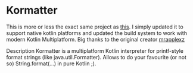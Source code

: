 # Kormatter

This is more or less the exact same project as [this](https://github.com/pearxteam/kormatter). I 
simply updated it to support native kotlin platforms and updated the build system to work with 
modern Kotlin Multiplatform. Big thanks to the original creator [mrapplexz](https://github.com/mrapplexz)


Description
Kormatter is a multiplatform Kotlin interpreter for printf-style format strings 
(like java.util.Formatter). Allows to do your favourite (or not so) String.format(...) in pure Kotlin ;).

